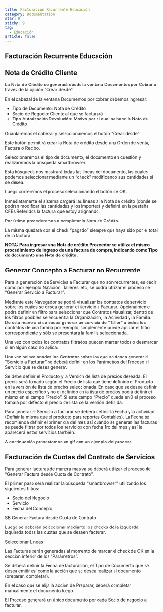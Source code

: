 ```yaml
---
title: Facturación Recurrente Educación
category: Documentation
star: 9
sticky: 9
tag:
  - Educación
article: false
---
```


## Facturación Recurrente Educación

## Nota de Crédito Cliente

La Nota de Crédito se generará desde la ventana Documentos por Cobrar a través de la opción “Crear desde”.

En el cabezal de la ventana Documentos por cobrar debemos ingresar:

* Tipo de Documento: Nota de Crédito
* Socio de Negocio: Cliente al que se facturará
* Tipo Autorización Devolución: Motivo por el cual se hace la Nota de Crédito

Guardaremos el cabezal y seleccionaremos el botón “Crear desde”

Este botón permitirá crear la Nota de crédito desde una Orden de venta, Factura o Recibo.

Seleccionaremos el tipo de documento, el documento en cuestión y realizaremos la búsqueda smartbrowser.

Esta búsqueda nos mostrará todas las líneas del documento, las cuales podemos seleccionar mediante un “check” modificando sus cantidades si se desea.

Luego correremos el proceso seleccionando el botón de OK.

Inmediatamente el sistema cargará las líneas a la Nota de crédito (donde se podrán modificar las cantidades y los importes) y definirá en la pestaña CFEs Referidos la factura que estoy asignando.

Por último procederemos a completar la Nota de Crédito.

La misma quedará con el check “pagado” siempre que haya sido por el total de la factura.

**NOTA: Para ingresar una Nota de crédito Proveedor se utiliza el mismo procedimiento de ingreso de una factura de compra, indicando como Tipo de documento una Nota de crédito.**

## **Generar Concepto a Facturar no Recurrente**

Para la generación de Servicios a Facturar que no son recurrentes, es decir como por ejemplo Natación, Talleres, etc, se podrá utilizar el proceso de “Generar Servicio a Facturar”.

Mediante este Navegador se podrá visualizar los contratos de servicio sobre los cuáles se desea generar el Servicio a Facturar. Opcionalmente podrá definir un filtro para seleccionar que Contratos visualizar, dentro de los filtros posibles se encuentra la Organización, la Actividad y la Familia. De esta manera si se desea generar un servicio de “Taller” a todos los contratos de una familia por ejemplo, simplemente puede aplicar el filtro correspondiente y sólo se presentará la familia seleccionada.

Una vez con todos los contratos filtrados pueden marcar todos o desmarcar si en algún caso no aplica.

Una vez seleccionados los Contratos sobre los que se desea generar el “Servicio a Facturar” se deberá definir en los Parámetros del Proceso el Servicio que se desea generar.

Se debe definir el Producto y la Versión de lista de precios deseada. El precio será tomado según el Precio de lista que tiene definido el Producto en la versión de lista de precios seleccionada. En caso que se desee definir un precio específico y no el definido en la lista de precios podrá definir el mismo en el campo “Precio”. Si este campo “Precio” queda en 0 el proceso tomará por defecto el precio de lista de la versión definida.

Para generar el Servicio a facturar se deberá definir la Fecha y la actividad (Definir la misma que el producto para reportes Contables). La Fecha se recomienda definir el primer día del mes así cuando se generan las facturas se puede filtrar por todos los servicios con fecha 1ro del mes y así le aparecerá estos servicios también.

A continuación presentamos un gif con un ejemplo del proceso

## Facturación de Cuotas del Contrato de Servicios

Para generar facturas de manera masiva se deberá utilizar el proceso de “Generar Factura desde Cuota de Contrato”.

El primer paso será realizar la búsqueda “smartbrowser” utilizando los siguientes filtros:

* Socio del Negocio
* Servicio
* Fecha del Concepto

SB Generar Factura desde Cuota de Contrato

Luego se deberán seleccionar mediante los checks de la izquierda izquierda todas las cuotas que se deseen facturar.

Seleccionar Líneas

Las Facturas serán generadas al momento de marcar el check de OK en la sección inferior de los “Parámetros”.

Se deberá definir la Fecha de facturación, el Tipo de Documento que se desea emitir así como la acción que se desea realizar al documento (preparar, completar).

En el caso que se elija la acción de Preparar, deberá completar manualmente el documento luego.

El Proceso generará un único documento por cada Socio de negocio a facturar.